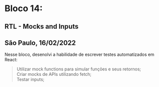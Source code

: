 # Bloco 14:

## RTL - Mocks and Inputs

## São Paulo, 16/02/2022

Nesse bloco, desenolvi a habilidade de escrever testes automatizados em React:

> Utilizar mock functions para simular funções e seus retornos;\
> Criar mocks de APIs utilizando fetch;\
> Testar inputs;
